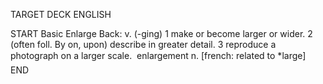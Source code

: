 TARGET DECK
ENGLISH

START
Basic
Enlarge
Back: v. (-ging) 1 make or become larger or wider. 2 (often foll. By on, upon) describe in greater detail. 3 reproduce a photograph on a larger scale.  enlargement n. [french: related to *large]
END
